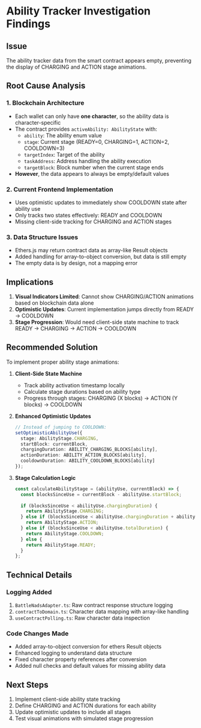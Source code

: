 # Ability Tracker Investigation Findings

## Issue
The ability tracker data from the smart contract appears empty, preventing the display of CHARGING and ACTION stage animations.

## Root Cause Analysis

### 1. Blockchain Architecture
- Each wallet can only have **one character**, so the ability data is character-specific
- The contract provides `activeAbility: AbilityState` with:
  - `ability`: The ability enum value
  - `stage`: Current stage (READY=0, CHARGING=1, ACTION=2, COOLDOWN=3)
  - `targetIndex`: Target of the ability
  - `taskAddress`: Address handling the ability execution
  - `targetBlock`: Block number when the current stage ends
- **However**, the data appears to always be empty/default values

### 2. Current Frontend Implementation
- Uses optimistic updates to immediately show COOLDOWN state after ability use
- Only tracks two states effectively: READY and COOLDOWN
- Missing client-side tracking for CHARGING and ACTION stages

### 3. Data Structure Issues
- Ethers.js may return contract data as array-like Result objects
- Added handling for array-to-object conversion, but data is still empty
- The empty data is by design, not a mapping error

## Implications

1. **Visual Indicators Limited**: Cannot show CHARGING/ACTION animations based on blockchain data alone
2. **Optimistic Updates**: Current implementation jumps directly from READY → COOLDOWN
3. **Stage Progression**: Would need client-side state machine to track READY → CHARGING → ACTION → COOLDOWN

## Recommended Solution

To implement proper ability stage animations:

1. **Client-Side State Machine**
   - Track ability activation timestamp locally
   - Calculate stage durations based on ability type
   - Progress through stages: CHARGING (X blocks) → ACTION (Y blocks) → COOLDOWN

2. **Enhanced Optimistic Updates**
   ```typescript
   // Instead of jumping to COOLDOWN:
   setOptimisticAbilityUse({
     stage: AbilityStage.CHARGING,
     startBlock: currentBlock,
     chargingDuration: ABILITY_CHARGING_BLOCKS[ability],
     actionDuration: ABILITY_ACTION_BLOCKS[ability],
     cooldownDuration: ABILITY_COOLDOWN_BLOCKS[ability]
   });
   ```

3. **Stage Calculation Logic**
   ```typescript
   const calculateAbilityStage = (abilityUse, currentBlock) => {
     const blocksSinceUse = currentBlock - abilityUse.startBlock;
     
     if (blocksSinceUse < abilityUse.chargingDuration) {
       return AbilityStage.CHARGING;
     } else if (blocksSinceUse < abilityUse.chargingDuration + abilityUse.actionDuration) {
       return AbilityStage.ACTION;
     } else if (blocksSinceUse < abilityUse.totalDuration) {
       return AbilityStage.COOLDOWN;
     } else {
       return AbilityStage.READY;
     }
   };
   ```

## Technical Details

### Logging Added
1. `BattleNadsAdapter.ts`: Raw contract response structure logging
2. `contractToDomain.ts`: Character data mapping with array-like handling
3. `useContractPolling.ts`: Raw character data inspection

### Code Changes Made
- Added array-to-object conversion for ethers Result objects
- Enhanced logging to understand data structure
- Fixed character property references after conversion
- Added null checks and default values for missing ability data

## Next Steps

1. Implement client-side ability state tracking
2. Define CHARGING and ACTION durations for each ability
3. Update optimistic updates to include all stages
4. Test visual animations with simulated stage progression